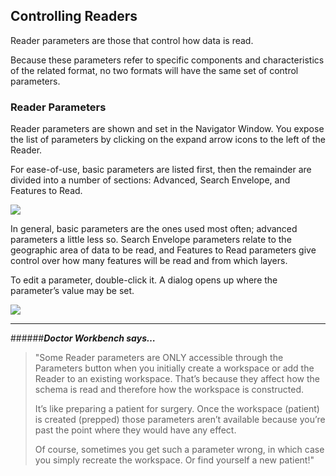 ## Controlling Readers ##
Reader parameters are those that control how data is read.

Because these parameters refer to specific components and characteristics of the related format, no two formats will have the same set of control parameters.

### Reader Parameters ###
Reader parameters are shown and set in the Navigator Window. You expose the list of parameters by clicking on the expand arrow icons to the left of the Reader.

For ease-of-use, basic parameters are listed first, then the remainder are divided into a number of sections: Advanced, Search Envelope, and Features to Read.

![](https://raw.githubusercontent.com/FMEEvangelist/FME-Desktop-Basic-Training-Manual-Images/master/Img4.20.ReaderParametersNavigator.jpg)

In general, basic parameters are the ones used most often; advanced parameters a little less so. Search Envelope parameters relate to the geographic area of data to be read, and Features to Read parameters give control over how many features will be read and from which layers.

To edit a parameter, double-click it. A dialog opens up where the parameter’s value may be set.

![](https://raw.githubusercontent.com/FMEEvangelist/FME-Desktop-Basic-Training-Manual-Images/master/Img4.21.ReaderParameterSetting.jpg)


----------
######***Doctor Workbench says…***
>
>"Some Reader parameters are ONLY accessible through the Parameters button when you initially create a workspace or add the Reader to an existing workspace. That’s because they affect how the schema is read and therefore how the workspace is constructed.
>
>It’s like preparing a patient for surgery. Once the workspace (patient) is created (prepped) those parameters aren’t available because you’re past the point where they would have any effect.
>
>Of course, sometimes you get such a parameter wrong, in which case you simply recreate the workspace. Or find yourself a new patient!"



